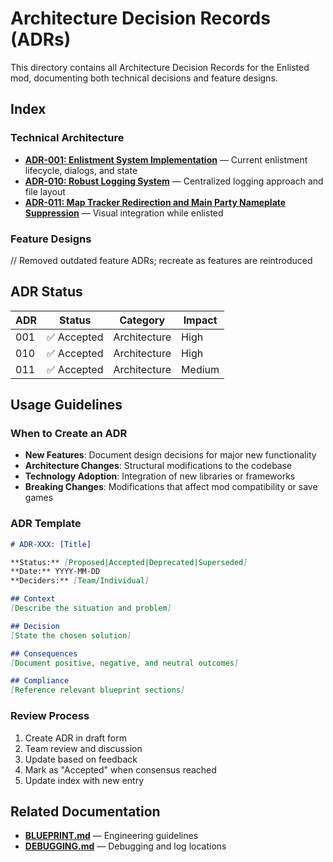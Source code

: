 # Architecture Decision Records (ADRs)

This directory contains all Architecture Decision Records for the Enlisted mod, documenting both technical decisions and feature designs.

## Index

### Technical Architecture
- **[ADR-001: Enlistment System Implementation](ADR-001-enlistment-system-implementation.md)** — Current enlistment lifecycle, dialogs, and state
- **[ADR-010: Robust Logging System](ADR-010-robust-logging-system.md)** — Centralized logging approach and file layout
 - **[ADR-011: Map Tracker Redirection and Main Party Nameplate Suppression](ADR-011-map-tracker-and-nameplate-suppression.md)** — Visual integration while enlisted

### Feature Designs
// Removed outdated feature ADRs; recreate as features are reintroduced

## ADR Status

| ADR | Status | Category | Impact |
|-----|--------|----------|---------|
| 001 | ✅ Accepted | Architecture | High |
| 010 | ✅ Accepted | Architecture | High |
| 011 | ✅ Accepted | Architecture | Medium |

## Usage Guidelines

### When to Create an ADR
- **New Features**: Document design decisions for major new functionality
- **Architecture Changes**: Structural modifications to the codebase
- **Technology Adoption**: Integration of new libraries or frameworks
- **Breaking Changes**: Modifications that affect mod compatibility or save games

### ADR Template
```markdown
# ADR-XXX: [Title]

**Status:** [Proposed|Accepted|Deprecated|Superseded]
**Date:** YYYY-MM-DD
**Deciders:** [Team/Individual]

## Context
[Describe the situation and problem]

## Decision
[State the chosen solution]

## Consequences
[Document positive, negative, and neutral outcomes]

## Compliance
[Reference relevant blueprint sections]
```

### Review Process
1. Create ADR in draft form
2. Team review and discussion
3. Update based on feedback
4. Mark as "Accepted" when consensus reached
5. Update index with new entry

## Related Documentation

- **[BLUEPRINT.md](../BLUEPRINT.md)** — Engineering guidelines
- **[DEBUGGING.md](../DEBUGGING.md)** — Debugging and log locations
